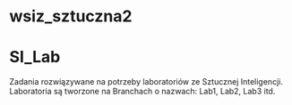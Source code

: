 # wsiz_sztuczna2
# SI_Lab
Zadania rozwiązywane na potrzeby laboratoriów ze Sztucznej Inteligencji.
Laboratoria są tworzone na Branchach o nazwach: Lab1, Lab2, Lab3 itd.
